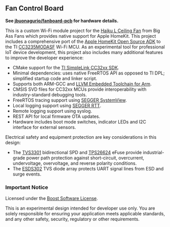 <!--
  Copyright (c) 2022 John Buonagurio (jbuonagurio at exponent dot com)
  Distributed under the Boost Software License, Version 1.0.
  (See accompanying file LICENSE_1_0.txt or copy at
  https://www.boost.org/LICENSE_1_0.txt)
-->

## Fan Control Board

**See [jbuonagurio/fanboard-pcb](https://github.com/jbuonagurio/fanboard-pcb) for hardware details.**

This is a custom Wi-Fi module project for the [Haiku L Ceiling Fan](https://bigassfans.com/haiku-l/) from Big Ass Fans
which provides native support for Apple HomeKit. This project includes a comprehensive port of the [Apple HomeKit Open
Source ADK](https://github.com/apple/HomeKitADK) to the TI [CC3235MODASF](https://www.ti.com/product/CC3235MODASF) Wi-Fi
MCU. As an experimental tool for professional IoT device development, this project also includes many additional
features to improve the developer experience:

* CMake support for the [TI SimpleLink CC32xx SDK](https://www.ti.com/tool/SIMPLELINK-CC32XX-SDK).
* Minimal dependencies: uses native FreeRTOS API as opposed to TI DPL; simplified startup code and linker script.
* Supports both ARM-GCC and [LLVM Embedded Toolchain for Arm](https://github.com/ARM-software/LLVM-embedded-toolchain-for-Arm).
* CMSIS SVD files for CC32xx MCUs provide interoperability with industry-standard debugging tools.
* FreeRTOS tracing support using [SEGGER SystemView](https://www.segger.com/products/development-tools/systemview/).
* Local logging support using [SEGGER RTT](https://www.segger.com/products/debug-probes/j-link/technology/about-real-time-transfer/).
* Remote logging support using syslog.
* REST API for local firmware OTA updates.
* Hardware includes boot mode switches, indicator LEDs and I2C interface for external sensors.

Electrical safety and equipment protection are key considerations in this design:

* The [TVS3301](https://www.ti.com/product/TVS3301) bidirectional SPD and [TPS26624](https://www.ti.com/product/TPS2662)
  eFuse provide industrial-grade power path protection against short-circuit, overcurrent, undervoltage, overvoltage,
  and reverse polarity conditions.
* The [ESDS302](https://www.ti.com/product/ESDS302) TVS diode array protects UART signal lines from ESD and surge events.

### Important Notice

Licensed under the [Boost Software License](http://www.boost.org/LICENSE_1_0.txt).

This is an experimental design intended for developer use only. You are solely responsible for ensuring your application
meets applicable standards, and any other safety, security, regulatory or other requirements.
